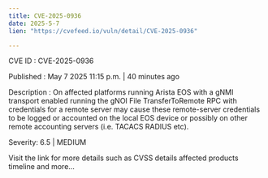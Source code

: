 ```yaml
---
title: CVE-2025-0936
date: 2025-5-7
lien: "https://cvefeed.io/vuln/detail/CVE-2025-0936"

---
```


CVE ID : CVE-2025-0936

Published :  May 7
2025
11:15 p.m. | 40 minutes ago

Description : On affected platforms running Arista EOS with a gNMI transport enabled
running the gNOI File TransferToRemote RPC with credentials for a remote server may cause these remote-server credentials to be logged or accounted on the local EOS device or possibly on other remote accounting servers (i.e. TACACS
RADIUS
etc).

Severity: 6.5 | MEDIUM

Visit the link for more details
such as CVSS details
affected products
timeline
and more...
